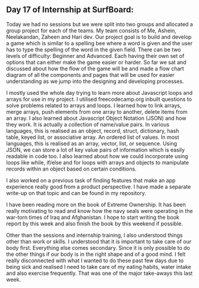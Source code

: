 ## Day 17 of Internship at SurfBoard:

Today we had no sessions but we were split into two groups and allocated a group project for each of the teams. My team consists of Me, Ashein, Neelakandan, Zaheen and Hari dev. Our project goal is to build and develop a game which is similar to a spelling bee where a word is given and the user has to type the spelling of the word in the given field. There can be two levels of difficulty: Beginner and Advanced. Each having their own set of options that can either make the game easier or harder. So far we sat and discussed about how the flow of the game will be and made a flow chart diagram of all the components and pages that will be used for easier understanding as we jump into the designing and developing processes. 

I mostly used the whole day trying to learn more about Javascript loops and arrays for use in my project. I utilised freecodecamp.org inbuilt questions to solve problems related to arrays and loops. I learned how to link arrays, merge arrays, push elements from one array to another, delete items from an array. I also learned about Javascript Object Notation (JSON) and how they work. It is actually a collection of name/value pairs. In various languages, this is realised as an object, record, struct, dictionary, hash table, keyed list, or associative array. An ordered list of values. In most languages, this is realised as an array, vector, list, or sequence. Using JSON, we can store a lot of key value pairs of information which is easily readable in code too. I also learned about how we could incorporate using loops like while, if/else and for loops with arrays and objects to manipulate records within an object based on certain conditions. 

I also worked on a previous task of finding features that make an app experience really good from a product perspective. I have made a separate write-up on that topic and can be found in my repository. 

I have been reading more on the book of Extreme Ownership. It has been really motivating to read and know how the navy seals were operating in the war-torn times of Iraq and Afghanistan. I hope to start writing the book report by this week and also finish the book by this weekend if possible. 

Other than the sessions and internship training, I also understood things other than work or skills. I understood that it is important to take care of our body first. Everything else comes secondary. Since it is only possible to do the other things if our body is in the right shape and of a good mind. I felt really disconnected with what I wanted to do these past few days due to being sick and realised I need to take care of my eating habits, water intake and also exercise frequently. That was one of the major take-aways this last week. 

 


